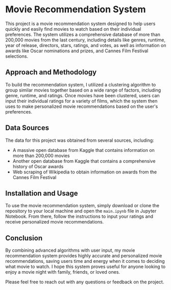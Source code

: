 # Movie Recommendation System

This project is a movie recommendation system designed to help users quickly and easily find movies to watch based on their individual preferences. The system utilizes a comprehensive database of more than 200,000 movies from the last century, including details like genres, runtime, year of release, directors, stars, ratings, and votes, as well as information on awards like Oscar nominations and prizes, and Cannes Film Festival selections.

## Approach and Methodology

To build the recommendation system, I utilized a clustering algorithm to group similar movies together based on a wide range of factors, including genre, runtime, and ratings. Once movies have been clustered, users can input their individual ratings for a variety of films, which the system then uses to make personalized movie recommendations based on the user's preferences.

## Data Sources

The data for this project was obtained from several sources, including:

- A massive open database from Kaggle that contains information on more than 200,000 movies
- Another open database from Kaggle that contains a comprehensive history of Oscar awards
- Web scraping of Wikipedia to obtain information on awards from the Cannes Film Festival

## Installation and Usage

To use the movie recommendation system, simply download or clone the repository to your local machine and open the `main.ipynb` file in Jupyter Notebook. From there, follow the instructions to input your ratings and receive personalized movie recommendations.

## Conclusion

By combining advanced algorithms with user input, my movie recommendation system provides highly accurate and personalized movie recommendations, saving users time and energy when it comes to deciding what movie to watch. I hope this system proves useful for anyone looking to enjoy a movie night with family, friends, or loved ones.

Please feel free to reach out with any questions or feedback on the project.
